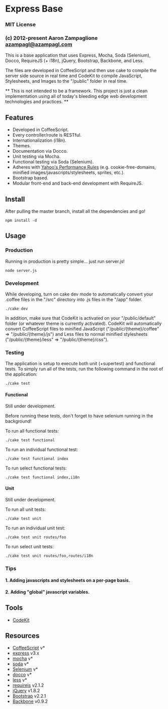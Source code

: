 # Express Base

### MIT License
### (c) 2012-present Aaron Zampaglione <azampagl@azampagl.com>

This is a base application that uses Express, Mocha, Soda (Selenium), Docco, RequireJS (+ i18n), jQuery, Bootstrap, Backbone, and Less.

The files are developed in CoffeeScript and then use cake to compile the server side source in real time and CodeKit to compile JavaScript, Stylesheets, and Images to the "/public" folder in real time.

** This is not intended to be a framework.  This project is just a clean implementation using all of today's bleeding edge web development technologies and practices. **

## Features
- Developed in CoffeeScript.
- Every controller/route is RESTful.
- Internationalization (i18n).
- Themes.
- Documentation via Docco.
- Unit testing via Mocha.
- Functional testing via Soda (Selenium).
- Adheres with [Yahoo's Performance Rules](http://developer.yahoo.com/performance/rules.html) (e.g. cookie-free-domains, minified images/javascripts/stylesheets, sprites, etc.).
- Bootstrap based.
- Modular front-end and back-end development with RequireJS.

## Install
After pulling the master branch, install all the dependencies and go!

    npm install -d

## Usage

### Production
Running in production is pretty simple... just run server.js!

    node server.js

### Development
While developing, turn on cake dev mode to automatically convert your .coffee files in the "/src" directory into .js files in the "/app" folder.

    ./cake dev

In addition, make sure that CodeKit is activated on your "/public/default" folder (or whatever theme is currently activated).  CodeKit will automatically convert CoffeeScript files to minified JavaScript ("/public/{theme}/coffee" => "/public/{theme}/js") and Less files to normal minified stylesheets ("/public/{theme}/less" => "/public/{theme}/css").

### Testing
The application is setup to execute both unit (+supertest) and functional tests.  To simply run all of the tests, run the following command in the root of the application:

    ./cake test

#### Functional
Still under development.

Before running these tests, don't forget to have selenium running in the background!

To run all functional tests:

    ./cake test functional

To run an individual functional test:

    ./cake test functional index

To run select functional tests:

    ./cake test functional index,i18n

#### Unit
Still under development.

To run all unit tests:

    ./cake test unit

To run an individual unit test:

    ./cake test unit routes/foo

To run select unit tests:

    ./cake test unit routes/foo,routes/i18n

### Tips

#### 1. Adding javascripts and stylesheets on a per-page basis.
#### 2. Adding "global" javascript variables.

## Tools
- [CodeKit](http://incident57.com/codekit)

## Resources
- [CoffeeScript](http://coffeescript.org) v*
- [express](http://expressjs.com) v3.x
- [mocha](http://visionmedia.github.com/mocha) v*
- [soda](http://learnboost.github.com/soda) v*
- [Selenium](http://seleniumhq.org) v*
- [docco](http://jashkenas.github.com/docco) v*
- [less](http://lesscss.org) v*
- [requirejs](http://requirejs.org) v2.1.2
- [jQuery](http://jquery.com) v1.8.2
- [Bootstrap](http://twitter.github.com/bootstrap) v2.2.1
- [Backbone](http://backbonejs.org) v0.9.2